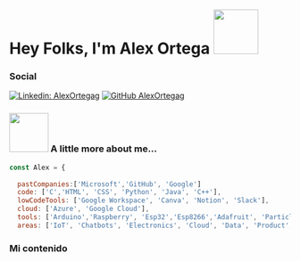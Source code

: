 <h1> Hey Folks, I'm Alex Ortega <img src="https://media.giphy.com/media/4c0sdgYcz9mpO/giphy.gif?cid=790b7611qrtayqac8hcryfu8k0g7g4df72z7m1hpd1pvw6n5&ep=v1_gifs_search&rid=giphy.gif&ct=g" width="80"></h2>


 ### Social
[![Linkedin: AlexOrtegag](https://img.shields.io/badge/-AlexOrtegag-blue?style=flat-square&logo=Linkedin&logoColor=white&link=https://www.linkedin.com/in/AlexOrtegag)](https://www.linkedin.com/in/AlexOrtegag)
[![GitHub AlexOrtegag](https://img.shields.io/github/followers/AlexOrtegag?label=follow&style=social)](https://github.com/AlexOrtegag)

### <img src="https://media.giphy.com/media/v1.Y2lkPTc5MGI3NjExc2YwY3ZiNm1qN2t6bXlnaGx1ZXE5dnJ3aGV5ejBkYjA3MWZ4MzEzNiZlcD12MV9naWZzX3NlYXJjaCZjdD1n/krkrHAEodHgzP72rTI/giphy.gif" width="70"> A little more about me...  

```javascript
const Alex = {
  
  pastCompanies:['Microsoft','GitHub', 'Google']
  code: ['C','HTML', 'CSS', 'Python', 'Java', 'C++'],
  lowCodeTools: ['Google Workspace', 'Canva', 'Notion', 'Slack'],
  cloud: ['Azure', 'Google Cloud'],
  tools: ['Arduino','Raspberry', 'Esp32','Esp8266','Adafruit', 'Particle','Embedded Systems'],
  areas: ['IoT', 'Chatbots', 'Electronics', 'Cloud', 'Data', 'Product', 'Management', 'SoftSkills'],

```

### Mi contenido

<!--
[![Inteligencia Artificial](https://img.shields.io/github/stars/FernandaOchoa/AI-Fundamentals-Azure?label=AI%20Fundamentals%20Azure&style=social)](https://github.com/FernandaOchoa/AI-Fundamentals-Azure) [![Programación con Python](https://img.shields.io/github/stars/FernandaOchoa/CursoIntroPython?label=Curso%20de%20programación%20con%20python&style=social)](https://github.com/FernandaOchoa/CursoIntroPython)


-->


<!--
**AlexOrtegag/AlexOrtegag** is a ✨ _special_ ✨ repository because its `README.md` (this file) appears on your GitHub profile.

Here are some ideas to get you started:

- 🔭 I’m currently working on ...
- 🌱 I’m currently learning ...
- 👯 I’m looking to collaborate on ...
- 🤔 I’m looking for help with ...
- 💬 Ask me about ...
- 📫 How to reach me: ...
- 😄 Pronouns: ...
- ⚡ Fun fact: ...
-->
